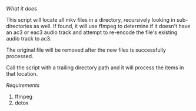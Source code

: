 *What it does*

This script will locate all mkv files in a directory, recursively looking in sub-
directories as well. If found, it will use ffmpeg to determine if it doesn't have
an ac3 or eac3 audio track and attempt to re-encode the file's existing audio track to
ac3.

The original file will be removed after the new files is successfully processed.

Call the script with a trailing directory path and it will process the items in that location.

*Requirements*

1. ffmpeg
2. detox
